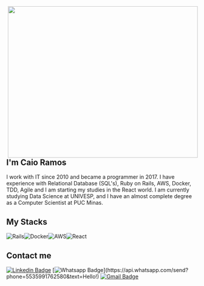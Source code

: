 <img align="right" width="500" height="400" src="https://media.giphy.com/media/XHtP7rq0zKoMxH4gBF/giphy.gif">
 
## I'm Caio Ramos
 
I work with IT since 2010 and became a programmer in 2017. I have experience with Relational Database (SQL's), Ruby on Rails, AWS, Docker, TDD, Agile and I am starting my studies in the React world. I am currently studying Data Science at UNIVESP, and I have an almost complete degree as a Computer Scientist at PUC Minas.


## My Stacks
<img alt="Rails" src="https://img.shields.io/badge/rails-%23CC0000.svg?&style=for-the-badge&logo=ruby-on-rails&logoColor=white"/><img alt="Docker" src="https://img.shields.io/badge/docker-%230db7ed.svg?&style=for-the-badge&logo=docker&logoColor=white"/><img alt="AWS" src="https://img.shields.io/badge/AWS-%23FF9900.svg?&style=for-the-badge&logo=amazon-aws&logoColor=white"/><img alt="React" src="https://img.shields.io/badge/react-%2320232a.svg?&style=for-the-badge&logo=react&logoColor=%2361DAFB"/>

## Contact me
[![Linkedin Badge](https://img.shields.io/badge/-LinkedIn-blue?style=flat-square&logo=Linkedin&logoColor=white&link=link_do_seu_perfil_no_linkedin)](https://www.linkedin.com/in/caio-ramos-83271943/)
[![Whatsapp Badge](https://img.shields.io/badge/-Whatsapp-4CA143?style=flat-square&labelColor=4CA143&logo=whatsapp&logoColor=white&link=https://api.whatsapp.com/send?phone=seu_telefone_55+DDD+número_de_telefone&text=Hello!)](https://api.whatsapp.com/send?phone=5535991762580&text=Hello!)
[![Gmail Badge](https://img.shields.io/badge/-Gmail-c14438?style=flat-square&logo=Gmail&logoColor=white&link=mailto:seu_email)](mailto:cwfr88@gmail.com)
 
